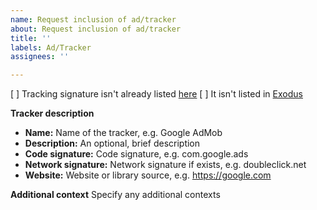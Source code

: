 ```yaml
---
name: Request inclusion of ad/tracker
about: Request inclusion of ad/tracker
title: ''
labels: Ad/Tracker
assignees: ''

---
```


<!-- Please use the name of the tracker in the issue title -->

[ ] Tracking signature isn't already listed [here](https://github.com/MuntashirAkon/AppManager/blob/master/app/src/main/res/values/trackers.xml)
[ ] It isn't listed in [Exodus](https://etip.exodus-privacy.eu.org/trackers/all)

**Tracker description**
- **Name:** Name of the tracker, e.g. Google AdMob
- **Description:** An optional, brief description
- **Code signature:** Code signature, e.g. com.google.ads
- **Network signature:** Network signature if exists, e.g. doubleclick.net
- **Website:** Website or library source, e.g. https://google.com

**Additional context**
Specify any additional contexts
